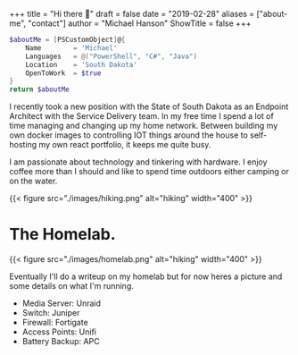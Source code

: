 +++
title = "Hi there 👋"
draft = false
date = "2019-02-28"
aliases = ["about-me", "contact"]
author = "Michael Hanson"
ShowTitle = false
+++

```powershell
$aboutMe = [PSCustomObject]@{
    Name        = 'Michael'
    Languages   = @("PowerShell", "C#", "Java")
    Location    = 'South Dakota'
    OpenToWork  = $true
}
return $aboutMe
```

I recently took a new position with the State of South Dakota as an Endpoint Architect with the Service Delivery team. In my free time I spend a lot of time managing and changing up my home network. Between building my own docker images to controlling IOT things around the house to self-hosting my own react portfolio, it keeps me quite busy.

I am passionate about technology and tinkering with hardware. I enjoy coffee more than I should and like to spend time outdoors either camping or on the water.

{{< figure src="./images/hiking.png" alt="hiking" width="400" >}}

# The Homelab.

{{< figure src="./images/homelab.png" alt="hiking" width="400" >}}

Eventually I'll do a writeup on my homelab but for now heres a picture and some details on what I'm running.

- Media Server: Unraid
- Switch: Juniper
- Firewall: Fortigate
- Access Points: Unifi
- Battery Backup: APC
